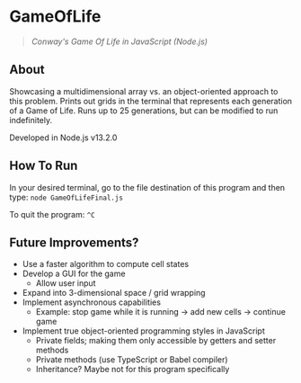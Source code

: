 # GameOfLife #
>_Conway's Game Of Life in JavaScript (Node.js)_

## About ##
Showcasing a multidimensional array vs. an object-oriented approach to this problem. Prints out grids in the terminal that represents each generation of a Game of Life. Runs up to 25 generations, but can be modified to run indefinitely.

Developed in Node.js v13.2.0

## How To Run ##
In your desired terminal, go to the file destination of this program and then type:
`node GameOfLifeFinal.js`

To quit the program: `^C`

## Future Improvements? ##
* Use a faster algorithm to compute cell states
* Develop a GUI for the game
  * Allow user input
* Expand into 3-dimensional space / grid wrapping
* Implement asynchronous capabilities
  * Example: stop game while it is running -> add new cells -> continue game
* Implement true object-oriented programming styles in JavaScript
  * Private fields; making them only accessible by getters and setter methods
  * Private methods (use TypeScript or Babel compiler)
  * Inheritance? Maybe not for this program specifically

